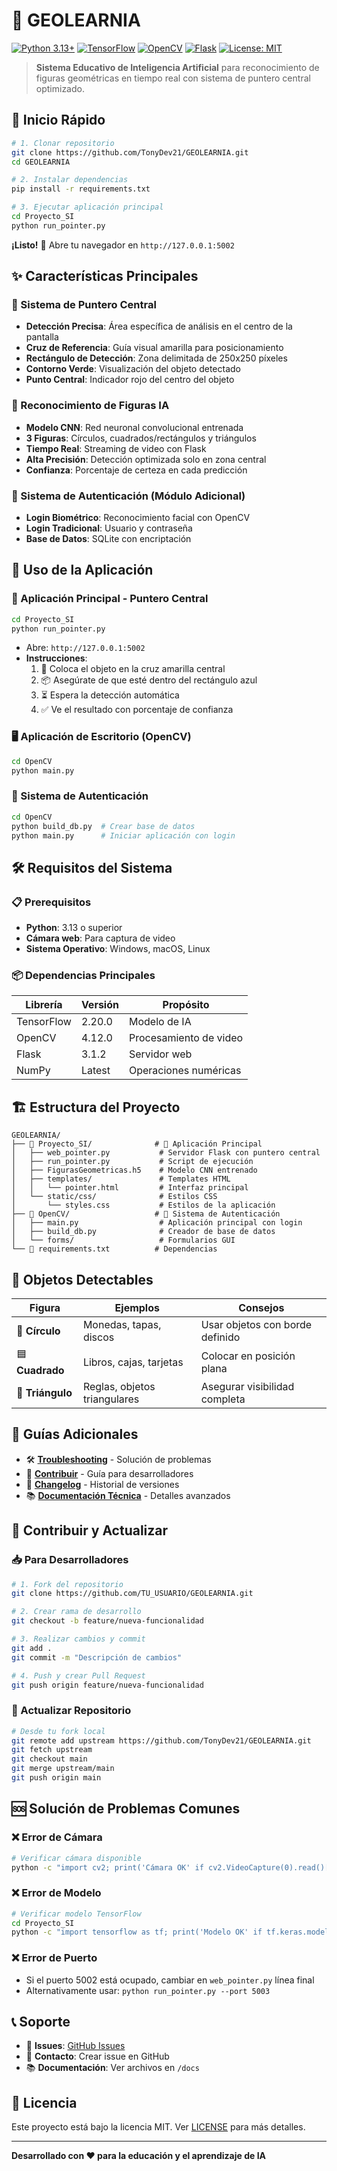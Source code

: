 # 🎯 GEOLEARNIA

[![Python 3.13+](https://img.shields.io/badge/python-3.13+-blue.svg)](https://www.python.org/downloads/)
[![TensorFlow](https://img.shields.io/badge/TensorFlow-2.20.0-orange.svg)](https://tensorflow.org/)
[![OpenCV](https://img.shields.io/badge/OpenCV-4.12.0-green.svg)](https://opencv.org/)
[![Flask](https://img.shields.io/badge/Flask-3.1.2-lightgrey.svg)](https://flask.palletsprojects.com/)
[![License: MIT](https://img.shields.io/badge/License-MIT-yellow.svg)](https://opensource.org/licenses/MIT)

> **Sistema Educativo de Inteligencia Artificial** para reconocimiento de figuras geométricas en tiempo real con sistema de puntero central optimizado.

## 🚀 Inicio Rápido

```bash
# 1. Clonar repositorio
git clone https://github.com/TonyDev21/GEOLEARNIA.git
cd GEOLEARNIA

# 2. Instalar dependencias
pip install -r requirements.txt

# 3. Ejecutar aplicación principal
cd Proyecto_SI
python run_pointer.py
```

**¡Listo!** 🎉 Abre tu navegador en `http://127.0.0.1:5002`

## ✨ Características Principales

### 🎯 Sistema de Puntero Central
- **Detección Precisa**: Área específica de análisis en el centro de la pantalla
- **Cruz de Referencia**: Guía visual amarilla para posicionamiento
- **Rectángulo de Detección**: Zona delimitada de 250x250 píxeles
- **Contorno Verde**: Visualización del objeto detectado
- **Punto Central**: Indicador rojo del centro del objeto

### 🔺 Reconocimiento de Figuras IA
- **Modelo CNN**: Red neuronal convolucional entrenada
- **3 Figuras**: Círculos, cuadrados/rectángulos y triángulos
- **Tiempo Real**: Streaming de video con Flask
- **Alta Precisión**: Detección optimizada solo en zona central
- **Confianza**: Porcentaje de certeza en cada predicción

### 🔐 Sistema de Autenticación (Módulo Adicional)
- **Login Biométrico**: Reconocimiento facial con OpenCV
- **Login Tradicional**: Usuario y contraseña
- **Base de Datos**: SQLite con encriptación

## 📱 Uso de la Aplicación

### 🎯 Aplicación Principal - Puntero Central
```bash
cd Proyecto_SI
python run_pointer.py
```
- Abre: `http://127.0.0.1:5002`
- **Instrucciones**:
  1. 📍 Coloca el objeto en la cruz amarilla central
  2. 📦 Asegúrate de que esté dentro del rectángulo azul
  3. ⏳ Espera la detección automática
  4. ✅ Ve el resultado con porcentaje de confianza

### 🖥️ Aplicación de Escritorio (OpenCV)
```bash
cd OpenCV
python main.py
```

### 🔐 Sistema de Autenticación
```bash
cd OpenCV
python build_db.py  # Crear base de datos
python main.py      # Iniciar aplicación con login
```

## 🛠️ Requisitos del Sistema

### 📋 Prerequisitos
- **Python**: 3.13 o superior
- **Cámara web**: Para captura de video
- **Sistema Operativo**: Windows, macOS, Linux

### 📦 Dependencias Principales
| Librería | Versión | Propósito |
|----------|---------|-----------|
| TensorFlow | 2.20.0 | Modelo de IA |
| OpenCV | 4.12.0 | Procesamiento de video |
| Flask | 3.1.2 | Servidor web |
| NumPy | Latest | Operaciones numéricas |

## 🏗️ Estructura del Proyecto

```
GEOLEARNIA/
├── 📁 Proyecto_SI/              # 🎯 Aplicación Principal
│   ├── web_pointer.py           # Servidor Flask con puntero central
│   ├── run_pointer.py           # Script de ejecución
│   ├── FigurasGeometricas.h5    # Modelo CNN entrenado
│   ├── templates/               # Templates HTML
│   │   └── pointer.html         # Interfaz principal
│   └── static/css/              # Estilos CSS
│       └── styles.css           # Estilos de la aplicación
├── 📁 OpenCV/                   # 🔐 Sistema de Autenticación
│   ├── main.py                  # Aplicación principal con login
│   ├── build_db.py              # Creador de base de datos
│   └── forms/                   # Formularios GUI
└── 📄 requirements.txt          # Dependencias
```

## 🎯 Objetos Detectables

| Figura | Ejemplos | Consejos |
|--------|----------|----------|
| 🔴 **Círculo** | Monedas, tapas, discos | Usar objetos con borde definido |
| 🟦 **Cuadrado** | Libros, cajas, tarjetas | Colocar en posición plana |
| 🔺 **Triángulo** | Reglas, objetos triangulares | Asegurar visibilidad completa |

## 📖 Guías Adicionales

- 🛠️ **[Troubleshooting](TROUBLESHOOTING.md)** - Solución de problemas
- 🤝 **[Contribuir](CONTRIBUTING.md)** - Guía para desarrolladores
- 📝 **[Changelog](CHANGELOG.md)** - Historial de versiones
- 📚 **[Documentación Técnica](README_GITHUB.md)** - Detalles avanzados

## 🔄 Contribuir y Actualizar

### 📥 Para Desarrolladores
```bash
# 1. Fork del repositorio
git clone https://github.com/TU_USUARIO/GEOLEARNIA.git

# 2. Crear rama de desarrollo
git checkout -b feature/nueva-funcionalidad

# 3. Realizar cambios y commit
git add .
git commit -m "Descripción de cambios"

# 4. Push y crear Pull Request
git push origin feature/nueva-funcionalidad
```

### 🔄 Actualizar Repositorio
```bash
# Desde tu fork local
git remote add upstream https://github.com/TonyDev21/GEOLEARNIA.git
git fetch upstream
git checkout main
git merge upstream/main
git push origin main
```

## 🆘 Solución de Problemas Comunes

### ❌ Error de Cámara
```bash
# Verificar cámara disponible
python -c "import cv2; print('Cámara OK' if cv2.VideoCapture(0).read()[0] else 'Sin cámara')"
```

### ❌ Error de Modelo
```bash
# Verificar modelo TensorFlow
cd Proyecto_SI
python -c "import tensorflow as tf; print('Modelo OK' if tf.keras.models.load_model('FigurasGeometricas.h5') else 'Error modelo')"
```

### ❌ Error de Puerto
- Si el puerto 5002 está ocupado, cambiar en `web_pointer.py` línea final
- Alternativamente usar: `python run_pointer.py --port 5003`

## 📞 Soporte

- 🐛 **Issues**: [GitHub Issues](https://github.com/TonyDev21/GEOLEARNIA/issues)
- 📧 **Contacto**: Crear issue en GitHub
- 📚 **Documentación**: Ver archivos en `/docs`

## 📄 Licencia

Este proyecto está bajo la licencia MIT. Ver [LICENSE](LICENSE) para más detalles.

---

**Desarrollado con ❤️ para la educación y el aprendizaje de IA**